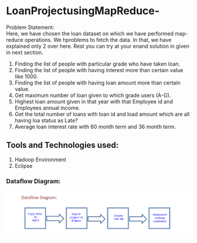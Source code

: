 # LoanProjectusingMapReduce-

Problem Statement:  
Here, we have chosen the loan dataset on which we have performed map-reduce operations. We hproblems to fetch the data. In that, we have explained only 2 over here. Rest you can try at your enand solution in given in next section. 
1. Finding the list of people with particular grade who have taken loan.
1. Finding the list of people with having interest more than certain value like 1000.
1. Finding the list of people with having loan amount more than certain value.
1. Get maximum number of loan given to which grade users (A-G).
1. Highest loan amount given in that year with that Employee id and Employees annual
   income.
1. Get the total number of loans with loan id and load amount which are all having loa
   status as Late?
1. Average loan interest rate with 60 month term and 36 month term. 

## Tools and Technologies used: 
 
1. Hadoop Environment 
1. Eclipse

### Dataflow Diagram:
![Diagram](https://github.com/Rkrahul04/blog/blob/master/loan_1.jpg)
